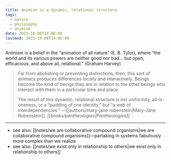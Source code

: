 ```yaml
---
title: Animism is a dynamic, relational structure
tags:
  - nature
  - philosophy
  - animism
date: 2023-10-08T14:08:00
lastmod: 2023-10-08T14:08:00
---
```


Animism is a belief in the “animation of all nature” (E. B. Tylor), where “the world and its various powers are neither good nor bad… but open, efficacious, and above all, relational.” (Graham Harvey)

> Far from abolishing or preventing distinctions, then, this sort of animacy produces differences locally and interactively. Beings become the kind of beings they are in relation to the other beings who interact with them in a particular time and place.
> 
> The result of this dynamic, relational structure is not uniformity, all-is-oneness, or a “pudding of one identity,” but “a web of interdependencies.” —[[authors/mary-jane rubenstein|Mary-Jane Rubenstein]], *[[books/pantheologies|Pantheologies]]*

---
- see also: [[notes/we are collaborative compound organisms|we are collaborative compound organisms]]—partaking in systems fabulously more complex than we realize
- see also: [[notes/we exist only in relationship to others|we exist only in relationship to others]]